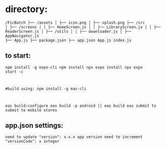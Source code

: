 # directory:

<code>/FicBatch
├── /assets
│ ├── icon.png
│ ├── splash.png
├── /src
│ ├── /screens
│ │ ├── HomeScreen.js
│ │ ├── LibraryScreen.js
│ │ ├── ReaderScreen.js
│ ├── /utils
│ │ ├── downloader.js
│ ├── AppNavigator.js
├── App.js
├── package.json
├── app.json
App.js
index.js
</code>

## to start:

<code>npm install -g expo-cli
npm install
npx expo install
npx expo start -c

#build using:
npm install -g eas-cli

eas build:configure
eas build -p android || eas build
eas submit to submit to mobile stores
</code>

## app.json settings:

<code>need to update "version": x.x.x app version
need to increment "versionCode": x integer</code>
